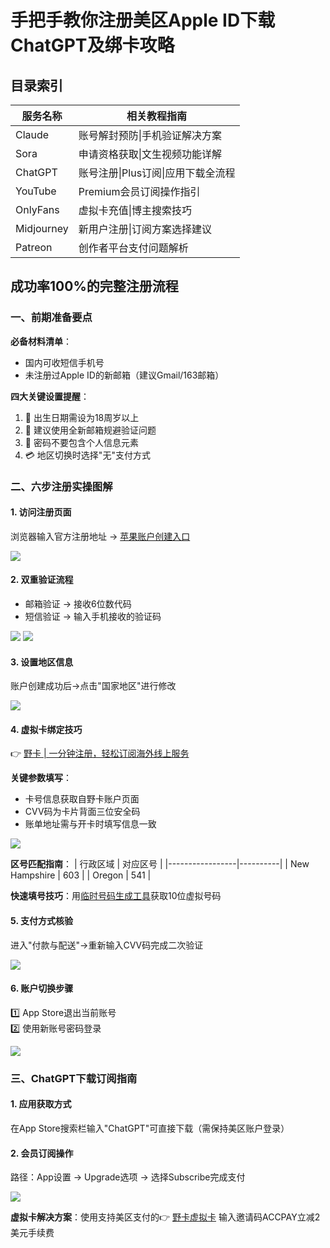 # 手把手教你注册美区Apple ID下载ChatGPT及绑卡攻略

## 目录索引

| 服务名称    | 相关教程指南                         |
|-------------|--------------------------------------|
| Claude      | 账号解封预防\|手机验证解决方案        |
| Sora        | 申请资格获取\|文生视频功能详解         |
| ChatGPT     | 账号注册\|Plus订阅\|应用下载全流程     |
| YouTube     | Premium会员订阅操作指引               |
| OnlyFans    | 虚拟卡充值\|博主搜索技巧               |
| Midjourney  | 新用户注册\|订阅方案选择建议           |
| Patreon     | 创作者平台支付问题解析                 |

## 成功率100%的完整注册流程

### 一、前期准备要点
**必备材料清单**：
- 国内可收短信手机号
- 未注册过Apple ID的新邮箱（建议Gmail/163邮箱）

**四大关键设置提醒**：
1. 🎂 出生日期需设为18周岁以上
2. 📧 建议使用全新邮箱规避验证问题 
3. 🔑 密码不要包含个人信息元素
4. 💳 地区切换时选择"无"支付方式

### 二、六步注册实操图解
#### 1. 访问注册页面
浏览器输入官方注册地址 → [苹果账户创建入口](https://appleid.apple.com/account)

![](https://bbtdd.com/wp-content/uploads/img/4127113698224.webp)

#### 2. 双重验证流程
- 邮箱验证 → 接收6位数代码
- 短信验证 → 输入手机接收的验证码

![](https://bbtdd.com/wp-content/uploads/img/58034875940.webp)
![](https://bbtdd.com/wp-content/uploads/img/5104434482377414.webp)

#### 3. 设置地区信息
账户创建成功后→点击"国家地区"进行修改

![](https://bbtdd.com/wp-content/uploads/img/0003721541.webp)

#### 4. 虚拟卡绑定技巧
👉 [野卡 | 一分钟注册，轻松订阅海外线上服务](https://bbtdd.com/yeka)

**关键参数填写**：
- 卡号信息获取自野卡账户页面
- CVV码为卡片背面三位安全码
- 账单地址需与开卡时填写信息一致

![](https://bbtdd.com/wp-content/uploads/img/19565622.webp)

**区号匹配指南**：
| 行政区域        | 对应区号 |
|-----------------|----------|
| New Hampshire   | 603      | 
| Oregon          | 541      |

**快速填号技巧**：用[临时号码生成工具](https://www.generatormix.com/random-phone-numbers)获取10位虚拟号码

#### 5. 支付方式核验
进入"付款与配送"→重新输入CVV码完成二次验证

![](https://bbtdd.com/wp-content/uploads/img/3825782053.webp)

#### 6. 账户切换步骤
1️⃣ App Store退出当前账号  
2️⃣ 使用新账号密码登录

![](https://bbtdd.com/wp-content/uploads/img/6947671823487529.webp)

### 三、ChatGPT下载订阅指南
#### 1. 应用获取方式
在App Store搜索栏输入"ChatGPT"可直接下载（需保持美区账户登录）

#### 2. 会员订阅操作
路径：App设置 → Upgrade选项 → 选择Subscribe完成支付

![](https://bbtdd.com/wp-content/uploads/img/958678232912.webp)

**虚拟卡解决方案**：使用支持美区支付的👉 [野卡虚拟卡](https://bbtdd.com/yeka) 输入邀请码ACCPAY立减2美元手续费